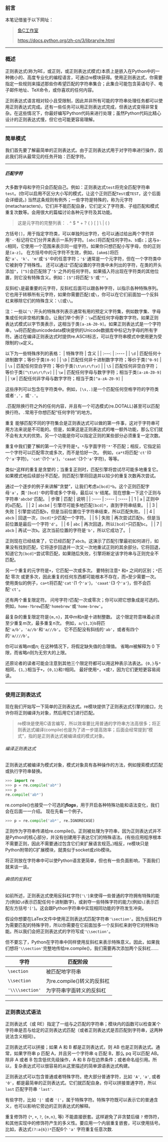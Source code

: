 ### 前言

本笔记借鉴于以下网址：
> [鱼C工作室](https://fishc.com.cn)
>
> <https://docs.python.org/zh-cn/3/library/re.html>

--------------------------------------------------

### 概述

正则表达式(称为RE，或正则，或正则表达式模式)本质上是嵌入在Python中的一种微小的、高度专业化的编程语言，可通过re模块获得。使用正则表达式，你需要指定一些规则来描述那些你希望匹配的字符串集合；此集合可能包含英语句子、电子邮件地址、TeX命令，或你喜欢的任何内容。

正则表达式语言相对较小且受限制，因此并非所有可能的字符串处理任务都可以使用正则表达式完成。还有一些任务可以用正则表达式完成，但表达式变得非常复杂。在这些情况下，你最好编写Python代码来进行处理；虽然Python代码比精心设计的正则表达式慢，但它也可能更容易理解。

----------------------------------------------------------------------------

### 简单模式

我们首先要了解最简单的正则表达式。由于正则表达式用于对字符串进行操作，因此我们将从最常见的任务开始：匹配字符。

-----------------------------------------------------------------------------

##### 匹配字符

大多数字母和字符只会匹配自己。例如：正则表达式`test`将完全匹配字符串`test`。(你可以启用不区分大小写的模式，让这个正则匹配`Test`或`TEST`，这个后面会详细说。)
当然这条规则有例外；一些字符是特殊的，称为元字符(metacharacters)，它们并不能匹配自身，它们定义了字符类、子组匹配和模式重复次数等。会用很大的篇幅讨论各种元字符及其功能。
> 这是元字符的完整列表：
> . ^ $ * + ? { } [ ] \ | ( )

方括号`[]`，用于指定字符类，可以单独列出字符，也可以通过给出两个字符并用`'-'`标记将它们分开来表示一系列字符。`[abc]`将匹配任何字符`a`、`b`或`c`；这与`a-c`相同，它使用一个范围来表示同一组字符。如果你只想匹配小写字母，你的正则是`[a-z]`。
在方括号中的元字符不生效，例如，`[akm$]`将匹配`'a'`、`'k'`、`'m'`或`'$'`中的任意字符；`'$'`通常是一个元字符，但在一个字符类中它被剥夺了特殊性。
还可以通过`^`匹配设置的字符类中未列出的字符，在类的开头添加`^`，`[^5]`会匹配除了`'5'`之外的任何字符。如果插入符出现在字符类的其他位置，则它没有特殊含义。例如：`[5^]`将匹配`'5'`或`'^'`。

反斜杠`\`是最重要的元字符，反斜杠后面可以跟各种字符，以指示各种特殊序列。它也用于转移所有元字符，如果你需要匹配`[`或`\`，你可以在它们前面加一个反斜杠来移除它们的特殊含义：`\[`或`\\`。

注：一些以`'\'`开头的特殊序列表示通常有用的预定义字符集，例如数字集、字母集或任何非空格的集合。让我们举个例子：`\w`匹配任何字母数字字符。如果正则表达式模式以字节类表示，这相当于类`[a-zA-Z0-9]`。如果正则表达式是一个字符串，`\w`将匹配由unicodedata模块提供的Unicode数据库中标记为字母的所有字符。通过在编译正则表达式时提供re.ASCII标志，可以在字符串模式中使用更为受限制的`\w`定义。

以下为一些特殊序列的表格：
| 特殊字符 | 含义 |
| :---: | :---- |
| `\d` | 匹配任何十进制数字；等价于类`[0-9]` |
| `\D` | 匹配任何非十进制数字字符；等价于类`[^0-9]` |
| `\s` | 匹配任何空白字符；等价于类`[\t\n\r\f\v]` |
| `\S` | 匹配任何非空白字符；等价于类`[^\t\n\r\f\v]` |
| `\w` | 匹配任何字母与数字字符；相当于类`[a-zA-Z0-9]` |
| `\W` | 匹配任何非字母与数字字符；相当于类`[^a-zA-Z0-9]` |

这些序列可以包含在字符类中。例如，`[\s,.]`是一个匹配任何空格字符的字符类或者`','`，或`'.'`。

`.`匹配除换行符之外的任何内容，并且有一个可选模式(re.DOTALL)甚至可以匹配换行符。`.`常用于你想匹配“任何字符”的地方。

重复
能够匹配不同的字符集合是正则表达式可以做的第一件事，这对于字符串可用方法来说是不可能的。但是，如果这是正则表达式的唯一额外功能，那么它们就不会有太大的优势。另一个功能是你可以指定正则的某些部分必须重复一定次数。

重复中我们要了解的第一个元字符是`*`。`*`与字面字符`'*'`不匹配；相反，它指定前一个字符可以匹配零次或多次，而不是恰好一次。
例如，`ca*t`将匹配`'ct'`(0个`'a'`字符)，`'cat'`(1个`'a'`)，`'caaat'`(3个`'a'`字符)，等等。

类似`*`这样的重复是贪婪的；当重复正则时，匹配引擎将尝试尽可能多地重复它。如果模式地后续部分不匹配，则匹配引擎将回退并以较少的重复次数再次尝试。

通过一个逐步的例子来讲解“贪婪”，让我们考虑`a[bcd]*b`。这个正则匹配字母`'a'`，类`'[bcd]'`中的零或多个字母，最后以`'b'`结尾。现在想象一下这个正则与字符串`'abcbd'`匹配。
| 步骤 | 匹配 | 说明 |
| :---- | :---- | :---- |
| 1 | `a` | 正则中的`a`匹配。 |
| 2 | `abcbd` | 引擎尽可能多地匹配`[bcd]*`，直到字符串结束。 |
| 3 | 失败 | 引擎尝试匹配`b`，但是当前位置位于字符串结束，所以匹配失败。 |
| 4 | `abcb` | 回退一次，`[bcd]*`少匹配一个字符。 |
| 5 | 失败 | 再次尝试匹配`b`，但是当前位置是最后一个字符`'d'`。 |
| 6 | `abc` | 再次回退，所以`[bcd]*`只匹配`bc`。 |
| 7 | `abcb` | 再试一次`b`。这次当前位置的字符是`'b'`，所以它成功了。 |

正则现在已经结束了，它已经匹配了`abcb`。这演示了匹配引擎最初如何进行，如果没有找到匹配，它将逐步回退并一次又一次地重试正则的其余部分。它将回退，知道它为`[bcd]*`尝试零匹配，如果随后失败，引擎将断定该字符串与正则完全不匹配。

另一个重复的元字符是`+`，它匹配一次或多次。 要特别注意`*` 和`+` 之间的区别；`*`匹配 零次 或更多次，因此重复的任何东西都可能根本不存在，而`+`至少需要一次。 使用类似的例子，`ca+t`将匹配`'cat'`(1 个`'a'`)，`'caaat'`(3 个`'a'`)，但不会匹配`'ct'`。

还有两个重复限定符。 问号字符`?`匹配一次或零次；你可以把它想象成是可选的。 例如，`home-?brew`匹配`'homebrew'`或`'home-brew'`。

最复杂的重复限定符是`{m,n}`，其中*m*和*n*是十进制整数。 这个限定符意味着必须至少重复*m*次，最多重复*n*次。 例如，`a/{1,3}b`将匹配`'a/b'`，`'a//b'`和`'a///b'`。 它不匹配没有斜线的`'ab'`，或者有四个的`'a////b'`。

你可以省略*m*或*n*; 在这种情况下，将假定缺失值的合理值。 省略*m*被解释为 0 下限，而省略*n*则为无穷大的上限。

还原论者的读者可能会注意到其他三个限定符都可以用这种表示法表达。`{0,}`与`*`相同，`{1,}`相当于`+`，`{0,1}`和`?`相同。 最好使用`*`，`+`或`?`，因为它们更短更容易阅读。

-------------------------------------------------------

### 使用正则表达式

现在我们开始写一下简单的正则表达式。re模块提供了正则表达式引擎的接口，允许你将正则编译为对象，然后用它们进行匹配。
> re模块是使用C语言编写，所以效率要比用普通的字符串方法高很多；将正则表达式编译(compile)也是为了进一步提高效率；后面会经常提到“模式”，指的是正则表达式被编译成的模式对象。

###### 编译正则表达式

正则表达式被编译为模式对象，模式对象具有各种操作的方法，例如搜索模式匹配或执行字符串替换。
```python
>>> import re
>>> p = re.compile('ab*')
>>> p
re.compile('ab*')
```

re.compile()也接受一个可选的***flags***，用于开启各种特殊功能和语法变化，我们会在后面一一介绍。
现在先看一个例子。
```python
>>> p = re.compile('ab*', re.IGNORECASE)
```

正则作为字符串传递给re.compile()。正则被处理为字符串，因为正则表达式并不是Python的核心部分，并没有创建用于表达它们的特殊语法。(有些应用程序根本不需要正则，因此不需要通过包含它们来扩展语言规范。)相反，re模块只是Python附带的C扩展模块，就类似于socket或zlib模块。

将正则放在字符串中可以使Python语言更简单，但也有一些负面影响，下面我们就来谈一谈。

###### 麻烦的反斜杠

如前所述，正则表达式使用反斜杠字符(`'\'`)来使得一些普通的字符拥有特殊的能力(例如`\d`表示匹配任何十进制数字)，或剥夺一些特殊字符的能力(例如`\[`表示匹配左方括号`'['`)。这会跟Python字符串中实现相同功能的字符发生冲突。

假设你想要在LaTex文件中使用正则表达式匹配字符串`'\section'`。因为反斜杠作为需要匹配的特殊字符，所以你需要在它前面加多一个反斜杠来剥夺它的特殊功能。所以我们会把正则表达式的字符写成`'\\section'`。

但不要忘了，Python在字符串中同样使用反斜杠来表示特殊意义。因此，如果我们想将`'\\section'`完整地传给re.compile()，我们需要再次添加两个反斜杠……

| 字符       | 匹配阶段       |
| ---------- | -------------- |
| `\section` | 被匹配地字符串 |
| `\\section` | 为re.compile()转义的反斜杠 |
|`'\\\\section'`| 为字符串字面转义的反斜杠 |




---------------------------------------------------------

### 正则表达式语法

正则表达式（或 RE）指定了一组与之匹配的字符串；模块内的函数可以检查某个字符串是否与给定的正则表达式匹配（或者正则表达式是否匹配到字符串，这两种说法含义相同）。

正则表达式可以拼接；如果 A 和 B 都是正则表达式，则 AB 也是正则表达式。通常，如果字符串 p 匹配 A，并且另一个字符串 q 匹配 B，那么 pq 可以匹配 AB。除非 A 或者 B 包含低优先级操作，A 和 B 存在边界条件；或者命名组引用。所以，复杂表达式可以很容易的从这里描述的简单源语表达式构建。

正则表达式可以包含普通或者特殊字符。绝大部分普通字符，比如 `'A'`, `'a'`, 或者 `'0'`，都是最简单的正则表达式。它们就匹配自身。你可以拼接普通字符，所以 `last` 匹配字符串 `'last'`. 

有些字符，比如 `'|'` 或者 `'('`，属于特殊字符。特殊字符既可以表示它的普通含义，也可以影响它旁边的正则表达式的解释。

重复修饰符 (`*`, `+`, `?`, `{m,n}`, 等) 不能直接嵌套。这样避免了非贪婪后缀 `?` 修饰符，和其他实现中的修饰符产生的多义性。要应用一个内层重复嵌套，可以使用括号。 比如，表达式`(?:a{6})*`匹配6个 `'a'` 字符重复任意次数.

---------------------------------------

